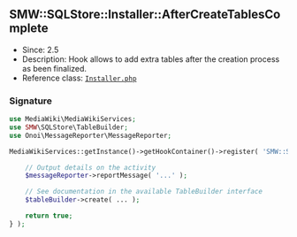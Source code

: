 ## SMW::SQLStore::Installer::AfterCreateTablesComplete

* Since: 2.5
* Description: Hook allows to add extra tables after the creation process as been finalized.
* Reference class: [`Installer.php`][Installer.php]

### Signature

```php
use MediaWiki\MediaWikiServices;
use SMW\SQLStore\TableBuilder;
use Onoi\MessageReporter\MessageReporter;

MediaWikiServices::getInstance()->getHookContainer()->register( 'SMW::SQLStore::Installer::AfterCreateTablesComplete', function( TableBuilder $tableBuilder, MessageReporter $messageReporter ) {

	// Output details on the activity
	$messageReporter->reportMessage( '...' );

	// See documentation in the available TableBuilder interface
	$tableBuilder->create( ... );

	return true;
} );
```

[Installer.php]:https://github.com/SemanticMediaWiki/SemanticMediaWiki/blob/master/src/SQLStore/Installer.php
